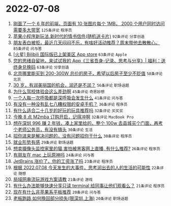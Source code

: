 # 2022-07-08

1. [刚面了一个 6 年的前端，页面有 10 张图片每个 1MB， 2000 个用户同时访问需要多大带宽](https://www.v2ex.com/t/864888) `125条评论` `程序员`
1. [苹果小程序新玩法,新时代的情书信件(随机送卡片)](https://www.v2ex.com/t/864835) `92条评论` `分享创造`
1. [朋友表白被拒，最近几天闷闷不乐，有啥好活动推荐？周末带他去散散心。](https://www.v2ex.com/t/864878) `85条评论` `问与答`
1. [[火星] Bilibili 国际版已上架美区 App store](https://www.v2ex.com/t/864812) `63条评论` `Apple`
1. [您的思绪自留地，来试试我的 App《三省吾身-记录、思考与分享》| 福利：送终身兑换码](https://www.v2ex.com/t/864895) `63条评论` `分享创造`
1. [北京哪里能买到 200-300W 总价的房子，希望以后房子至少不贬值](https://www.v2ex.com/t/864879) `58条评论` `北京`
1. [30 岁，有润美丽国的机会，润还是不润？](https://www.v2ex.com/t/864889) `56条评论` `职场话题`
1. [为什么驾校体验会这么差劲啊](https://www.v2ex.com/t/864942) `45条评论` `奇思妙想`
1. [一个人每一次呼吸都是深呼吸会发生什么](https://www.v2ex.com/t/864842) `41条评论` `问与答`
1. [有没有一种没有乱七八糟权限的安卓手机？](https://www.v2ex.com/t/864819) `36条评论` `程序员`
1. [有什么适合二十几岁的好玩的玩具推荐吗](https://www.v2ex.com/t/864924) `32条评论` `买买买`
1. [今晚 8 点 M2mba 订购开启，记得冲啊](https://www.v2ex.com/t/864920) `32条评论` `MacBook Pro`
1. [想在深圳 996 赚 2 年钱，凑上家里给的，整个 100w 去县城买个门面，再考个老师公务员，有没有搞头](https://www.v2ex.com/t/864949) `30条评论` `生活`
1. [招你进来是解决问题的，没有问题招你干什么](https://www.v2ex.com/t/864866) `30条评论` `程序员`
1. [就业形势有感](https://www.v2ex.com/t/864914) `29条评论` `职场话题`
1. [想卖摄像头监控家里的猫,害怕被黑客网上直播, 有什么推荐?](https://www.v2ex.com/t/864960) `26条评论` `程序员`
1. [有朋友在 mac 上玩原神吗](https://www.v2ex.com/t/864857) `24条评论` `问与答`
1. [JetBrains 涨价了，你的工资涨了吗](https://www.v2ex.com/t/864840) `23条评论` `程序员`
1. [根据 2022.07.08 今天发生的大事件，思考润出去的人的生活的可能性](https://www.v2ex.com/t/864930) `22条评论` `随想`
1. [局域网串流玩游戏方案请教](https://www.v2ex.com/t/864937) `21条评论` `游戏`
1. [有什么办法能够快速分享只读 terminal 给同事让他们观看么？](https://www.v2ex.com/t/864928) `21条评论` `程序员`
1. [现在有什么非苹果系平板推荐](https://www.v2ex.com/t/864923) `20条评论` `问与答`
1. [老板跑路,如何挽回部分损失(限深圳,上海)](https://www.v2ex.com/t/864898) `20条评论` `职场话题`
